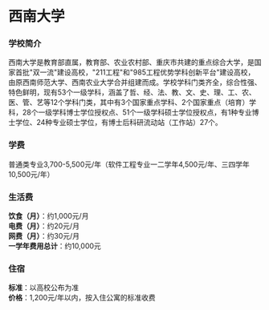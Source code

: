 # 西南大学
### 学校简介
西南大学是教育部直属，教育部、农业农村部、重庆市共建的重点综合大学，是国家首批"双一流"建设高校，"211工程"和"985工程优势学科创新平台"建设高校，由原西南师范大学、西南农业大学合并组建而成。学校学科门类齐全，综合性强、特色鲜明，现有53个一级学科，涵盖了哲、经、法、教、文、史、理、工、农、医、管、艺等12个学科门类，其中有3个国家重点学科、2个国家重点（培育）学科，28个一级学科博士学位授权点、51个一级学科硕士学位授权点，有1种专业博士学位、24种专业硕士学位，有博士后科研流动站（工作站）27个。

### 学费
普通类专业3,700-5,500元/年（软件工程专业一二学年4,500元/年、三四学年10,500元/年）

### 生活费
**饮食（月）**：约1,000元/月  
**电费（月）**：约20元/月  
**网费（月）**：约30元/月  
**一学年费用总计**：约10,000元  

### 住宿
**标准**：以高校公布为准  
**价格**：1,200元/年以内，按入住公寓的标准收费  
